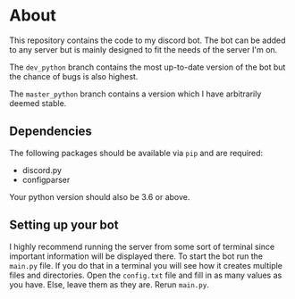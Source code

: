 # About
This repository contains the code to my discord bot. The bot can be added to any server but is mainly designed to
fit the needs of the server I'm on.

The `dev_python` branch contains the most up-to-date version of the bot but the chance of bugs is also highest.

The `master_python` branch contains a version which I have arbitrarily deemed stable.

## Dependencies
The following packages should be available via `pip` and are required:
 - discord.py
 - configparser
 
 Your python version should also be 3.6 or above.
 
 ## Setting up your bot
 I highly recommend running the server from some sort of terminal since important information will be displayed there.
 To start the bot run the `main.py` file. If you do that in a terminal you will see how it creates multiple files
 and directories. Open the `config.txt` file and fill in as many values as you have. Else, leave them as they are.
 Rerun `main.py`.